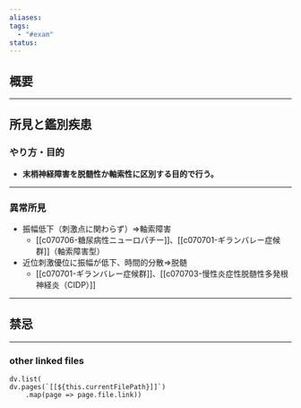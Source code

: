 ```yaml
---
aliases: 
tags:
  - "#exam"
status:
---
```

## 概要
---
## 所見と鑑別疾患
### やり方・目的
- **末梢神経障害を脱髄性か軸索性に区別する目的で行う。**
---
### 異常所見
- 振幅低下（刺激点に関わらず）⇒軸索障害
	- [[c070706-糖尿病性ニューロパチー]]、[[c070701-ギランバレー症候群]]（軸索障害型）
- 近位刺激優位に振幅が低下、時間的分散⇒脱髄
	- [[c070701-ギランバレー症候群]]、[[c070703-慢性炎症性脱髄性多発根神経炎（CIDP）]]
---
## 禁忌
---
### other linked files
```dataviewjs
dv.list(
dv.pages(`[[${this.currentFilePath}]]`)
	.map(page => page.file.link))
```

